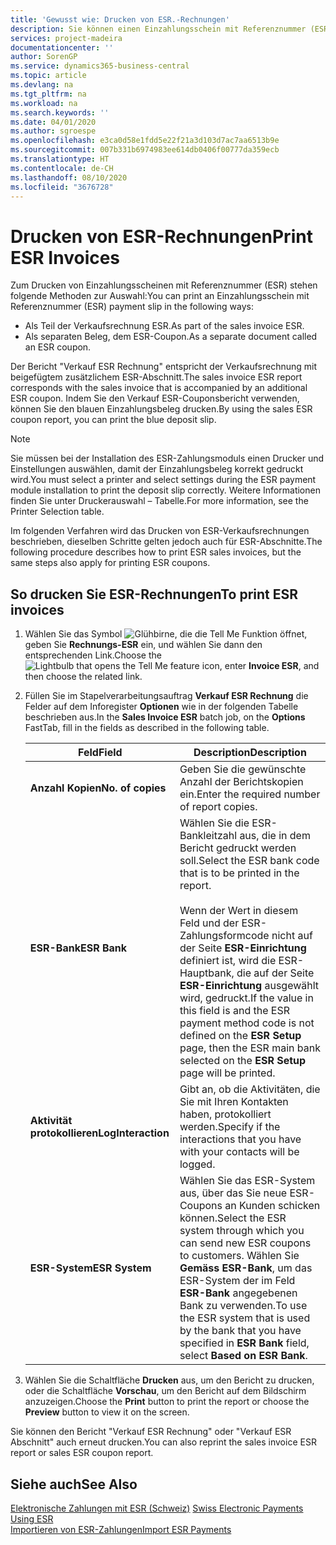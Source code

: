 ```yaml
---
title: 'Gewusst wie: Drucken von ESR.-Rechnungen'
description: Sie können einen Einzahlungsschein mit Referenznummer (ESR) auf mehrere Arten drucken.
services: project-madeira
documentationcenter: ''
author: SorenGP
ms.service: dynamics365-business-central
ms.topic: article
ms.devlang: na
ms.tgt_pltfrm: na
ms.workload: na
ms.search.keywords: ''
ms.date: 04/01/2020
ms.author: sgroespe
ms.openlocfilehash: e3ca0d58e1fdd5e22f21a3d103d7ac7aa6513b9e
ms.sourcegitcommit: 007b331b6974983ee614db0406f00777da359ecb
ms.translationtype: HT
ms.contentlocale: de-CH
ms.lasthandoff: 08/10/2020
ms.locfileid: "3676728"
---
```

# <a name="print-esr-invoices"></a><span data-ttu-id="dea22-103">Drucken von ESR-Rechnungen</span><span class="sxs-lookup"><span data-stu-id="dea22-103">Print ESR Invoices</span></span>
<span data-ttu-id="dea22-104">Zum Drucken von Einzahlungsscheinen mit Referenznummer (ESR) stehen folgende Methoden zur Auswahl:</span><span class="sxs-lookup"><span data-stu-id="dea22-104">You can print an Einzahlungsschein mit Referenznummer (ESR) payment slip in the following ways:</span></span>  

- <span data-ttu-id="dea22-105">Als Teil der Verkaufsrechnung ESR.</span><span class="sxs-lookup"><span data-stu-id="dea22-105">As part of the sales invoice ESR.</span></span>  
- <span data-ttu-id="dea22-106">Als separaten Beleg, dem ESR-Coupon.</span><span class="sxs-lookup"><span data-stu-id="dea22-106">As a separate document called an ESR coupon.</span></span>  

<span data-ttu-id="dea22-107">Der Bericht "Verkauf ESR Rechnung" entspricht der Verkaufsrechnung mit beigefügtem zusätzlichem ESR-Abschnitt.</span><span class="sxs-lookup"><span data-stu-id="dea22-107">The sales invoice ESR report corresponds with the sales invoice that is accompanied by an additional ESR coupon.</span></span> <span data-ttu-id="dea22-108">Indem Sie den Verkauf ESR-Couponsbericht verwenden, können Sie den blauen Einzahlungsbeleg drucken.</span><span class="sxs-lookup"><span data-stu-id="dea22-108">By using the sales ESR coupon report, you can print the blue deposit slip.</span></span>  

> [!NOTE]  
>  <span data-ttu-id="dea22-109">Sie müssen bei der Installation des ESR-Zahlungsmoduls einen Drucker und Einstellungen auswählen, damit der Einzahlungsbeleg korrekt gedruckt wird.</span><span class="sxs-lookup"><span data-stu-id="dea22-109">You must select a printer and select settings during the ESR payment module installation to print the deposit slip correctly.</span></span> <span data-ttu-id="dea22-110">Weitere Informationen finden Sie unter Druckerauswahl – Tabelle.</span><span class="sxs-lookup"><span data-stu-id="dea22-110">For more information, see the Printer Selection table.</span></span>  

<span data-ttu-id="dea22-111">Im folgenden Verfahren wird das Drucken von ESR-Verkaufsrechnungen beschrieben, dieselben Schritte gelten jedoch auch für ESR-Abschnitte.</span><span class="sxs-lookup"><span data-stu-id="dea22-111">The following procedure describes how to print ESR sales invoices, but the same steps also apply for printing ESR coupons.</span></span>  

## <a name="to-print-esr-invoices"></a><span data-ttu-id="dea22-112">So drucken Sie ESR-Rechnungen</span><span class="sxs-lookup"><span data-stu-id="dea22-112">To print ESR invoices</span></span>  

1.  <span data-ttu-id="dea22-113">Wählen Sie das Symbol ![Glühbirne, die die Tell Me Funktion öffnet](../../media/ui-search/search_small.png "Tell me-Funktion"), geben Sie **Rechnungs-ESR** ein, und wählen Sie dann den entsprechenden Link.</span><span class="sxs-lookup"><span data-stu-id="dea22-113">Choose the ![Lightbulb that opens the Tell Me feature](../../media/ui-search/search_small.png "Tell me what you want to do") icon, enter **Invoice ESR**, and then choose the related link.</span></span>  
2.  <span data-ttu-id="dea22-114">Füllen Sie im Stapelverarbeitungsauftrag **Verkauf ESR Rechnung** die Felder auf dem Inforegister **Optionen** wie in der folgenden Tabelle beschrieben aus.</span><span class="sxs-lookup"><span data-stu-id="dea22-114">In the **Sales Invoice ESR** batch job, on the **Options** FastTab, fill in the fields as described in the following table.</span></span>  

    |<span data-ttu-id="dea22-115">Feld</span><span class="sxs-lookup"><span data-stu-id="dea22-115">Field</span></span>|<span data-ttu-id="dea22-116">Description</span><span class="sxs-lookup"><span data-stu-id="dea22-116">Description</span></span>|  
    |---------------------------------|---------------------------------------|  
    |<span data-ttu-id="dea22-117">**Anzahl Kopien**</span><span class="sxs-lookup"><span data-stu-id="dea22-117">**No. of copies**</span></span>|<span data-ttu-id="dea22-118">Geben Sie die gewünschte Anzahl der Berichtskopien ein.</span><span class="sxs-lookup"><span data-stu-id="dea22-118">Enter the required number of report copies.</span></span>|  
    |<span data-ttu-id="dea22-119">**ESR-Bank**</span><span class="sxs-lookup"><span data-stu-id="dea22-119">**ESR Bank**</span></span>|<span data-ttu-id="dea22-120">Wählen Sie die ESR-Bankleitzahl aus, die in dem Bericht gedruckt werden soll.</span><span class="sxs-lookup"><span data-stu-id="dea22-120">Select the ESR bank code that is to be printed in the report.</span></span><br /><br /> <span data-ttu-id="dea22-121">Wenn der Wert in diesem Feld <Blank> und der ESR-Zahlungsformcode nicht auf der Seite **ESR-Einrichtung** definiert ist, wird die ESR-Hauptbank, die auf der Seite **ESR-Einrichtung** ausgewählt wird, gedruckt.</span><span class="sxs-lookup"><span data-stu-id="dea22-121">If the value in this field is <Blank> and the ESR payment method code is not defined on the **ESR Setup** page, then the ESR main bank selected on the **ESR Setup** page will be printed.</span></span>|  
    |<span data-ttu-id="dea22-122">**Aktivität protokollieren**</span><span class="sxs-lookup"><span data-stu-id="dea22-122">**LogInteraction**</span></span>|<span data-ttu-id="dea22-123">Gibt an, ob die Aktivitäten, die Sie mit Ihren Kontakten haben, protokolliert werden.</span><span class="sxs-lookup"><span data-stu-id="dea22-123">Specify if the interactions that you have with your contacts will be logged.</span></span>|  
    |<span data-ttu-id="dea22-124">**ESR-System**</span><span class="sxs-lookup"><span data-stu-id="dea22-124">**ESR System**</span></span>|<span data-ttu-id="dea22-125">Wählen Sie das ESR-System aus, über das Sie neue ESR-Coupons an Kunden schicken können.</span><span class="sxs-lookup"><span data-stu-id="dea22-125">Select the ESR system through which you can send new ESR coupons to customers.</span></span> <span data-ttu-id="dea22-126">Wählen Sie **Gemäss ESR-Bank**, um das ESR-System der im Feld **ESR-Bank** angegebenen Bank zu verwenden.</span><span class="sxs-lookup"><span data-stu-id="dea22-126">To use the ESR system that is used by the bank that you have specified in **ESR Bank** field, select **Based on ESR Bank**.</span></span>|  

3.  <span data-ttu-id="dea22-127">Wählen Sie die Schaltfläche **Drucken** aus, um den Bericht zu drucken, oder die Schaltfläche **Vorschau**, um den Bericht auf dem Bildschirm anzuzeigen.</span><span class="sxs-lookup"><span data-stu-id="dea22-127">Choose the **Print** button to print the report or choose the **Preview** button to view it on the screen.</span></span>  

<span data-ttu-id="dea22-128">Sie können den Bericht "Verkauf ESR Rechnung" oder "Verkauf ESR Abschnitt" auch erneut drucken.</span><span class="sxs-lookup"><span data-stu-id="dea22-128">You can also reprint the sales invoice ESR report or sales ESR coupon report.</span></span>  

## <a name="see-also"></a><span data-ttu-id="dea22-129">Siehe auch</span><span class="sxs-lookup"><span data-stu-id="dea22-129">See Also</span></span>  
 <span data-ttu-id="dea22-130">[Elektronische Zahlungen mit ESR (Schweiz)](swiss-electronic-payments-using-esr.md) </span><span class="sxs-lookup"><span data-stu-id="dea22-130">[Swiss Electronic Payments Using ESR](swiss-electronic-payments-using-esr.md) </span></span>  
 [<span data-ttu-id="dea22-131">Importieren von ESR-Zahlungen</span><span class="sxs-lookup"><span data-stu-id="dea22-131">Import ESR Payments</span></span>](how-to-import-esr-payments.md)

